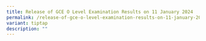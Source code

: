 ```yaml
---
title: Release of GCE O Level Examination Results on 11 January 2024
permalink: /release-of-gce-o-level-examination-results-on-11-january-2024/
variant: tiptap
description: ""
---
```

